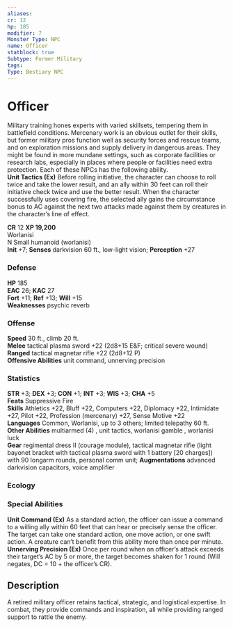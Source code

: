 ```yaml
---
aliases: 
cr: 12
hp: 185
modifier: 7
Monster Type: NPC
name: Officer
statblock: true
Subtype: Former Military
tags: 
Type: Bestiary NPC
---
```


# Officer

Military training hones experts with varied skillsets, tempering them in battlefield conditions. Mercenary work is an obvious outlet for their skills, but former military pros function well as security forces and rescue teams, and on exploration missions and supply delivery in dangerous areas. They might be found in more mundane settings, such as corporate facilities or research labs, especially in places where people or facilities need extra protection. Each of these NPCs has the following ability.  
**Unit Tactics (Ex)** Before rolling initiative, the character can choose to roll twice and take the lower result, and an ally within 30 feet can roll their initiative check twice and use the better result. When the character successfully uses covering fire, the selected ally gains the circumstance bonus to AC against the next two attacks made against them by creatures in the character’s line of effect.

**CR** 12
**XP 19,200**  
Worlanisi  
N Small humanoid (worlanisi)  
**Init** +7; **Senses** darkvision 60 ft., low-light vision; **Perception** +27  

### Defense

**HP** 185  
**EAC** 26; **KAC** 27  
**Fort** +11; **Ref** +13; **Will** +15  
**Weaknesses** psychic reverb

### Offense

**Speed** 30 ft., climb 20 ft.  
**Melee** tactical plasma sword +22 (2d8+15 E&F; critical severe wound)  
**Ranged** tactical magnetar rifle +22 (2d8+12 P)  
**Offensive Abilities** unit command, unnerving precision

### Statistics

**STR** +3; **DEX** +3; **CON** +1; **INT** +3; **WIS** +3; **CHA** +5  
**Feats** Suppressive Fire  
**Skills** Athletics +22, Bluff +22, Computers +22, Diplomacy +22, Intimidate +27, Pilot +22, Profession (mercenary) +27, Sense Motive +22  
**Languages** Common, Worlanisi, up to 3 others; limited telepathy 60 ft.  
**Other Abilities** multiarmed (4) , unit tactics, worlanisi gamble , worlanisi luck  
**Gear** regimental dress II (courage module), tactical magnetar rifle (light bayonet bracket with tactical plasma sword with 1 battery \[20 charges\]) with 90 longarm rounds, personal comm unit; **Augmentations** advanced darkvision capacitors, voice amplifier

### Ecology

### Special Abilities

**Unit Command (Ex)** As a standard action, the officer can issue a command to a willing ally within 60 feet that can hear or precisely sense the officer. The target can take one standard action, one move action, or one swift action. A creature can’t benefit from this ability more than once per minute.  
**Unnerving Precision (Ex)** Once per round when an officer’s attack exceeds their target’s AC by 5 or more, the target becomes shaken for 1 round (Will negates, DC = 10 + the officer’s CR).

## Description

A retired military officer retains tactical, strategic, and logistical expertise. In combat, they provide commands and inspiration, all while providing ranged support to rattle the enemy.